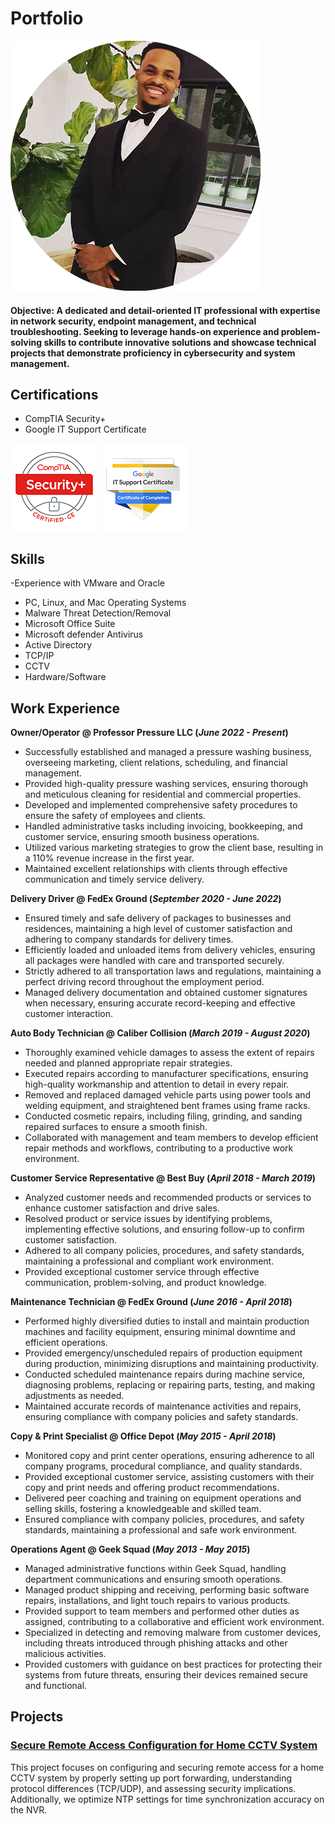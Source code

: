 # Portfolio
![Me](images/MeCloseUp.png)


#### Objective: A dedicated and detail-oriented IT professional with expertise in network security, endpoint management, and technical troubleshooting. Seeking to leverage hands-on experience and problem-solving skills to contribute innovative solutions and showcase technical projects that demonstrate proficiency in cybersecurity and system management.

## Certifications
- CompTIA Security+
- Google IT Support Certificate
  
![Me](images/SECBADGEsmall.png) ![Me](images/ITBADGESMALL.png)
  
## Skills
  -Experience with VMware and Oracle
  - PC, Linux, and Mac Operating Systems
  - Malware Threat Detection/Removal
  - Microsoft Office Suite
  - Microsoft defender Antivirus
  - Active Directory
  - TCP/IP
  - CCTV
  - Hardware/Software

## Work Experience

**Owner/Operator @ Professor Pressure LLC (_June 2022 - Present_)**
- Successfully established and managed a pressure washing business, overseeing marketing, client relations, scheduling, and financial management.  
- Provided high-quality pressure washing services, ensuring thorough and meticulous cleaning for residential and commercial properties.  
- Developed and implemented comprehensive safety procedures to ensure the safety of employees and clients.  
- Handled administrative tasks including invoicing, bookkeeping, and customer service, ensuring smooth business operations.  
- Utilized various marketing strategies to grow the client base, resulting in a 110% revenue increase in the first year.  
- Maintained excellent relationships with clients through effective communication and timely service delivery.  

**Delivery Driver @ FedEx Ground (_September 2020 - June 2022_)**
- Ensured timely and safe delivery of packages to businesses and residences, maintaining a high level of customer satisfaction and adhering to company standards for delivery times.  
- Efficiently loaded and unloaded items from delivery vehicles, ensuring all packages were handled with care and transported securely.  
- Strictly adhered to all transportation laws and regulations, maintaining a perfect driving record throughout the employment period.  
- Managed delivery documentation and obtained customer signatures when necessary, ensuring accurate record-keeping and effective customer interaction.  

**Auto Body Technician @ Caliber Collision (_March 2019 - August 2020_)**
- Thoroughly examined vehicle damages to assess the extent of repairs needed and planned appropriate repair strategies.  
- Executed repairs according to manufacturer specifications, ensuring high-quality workmanship and attention to detail in every repair.  
- Removed and replaced damaged vehicle parts using power tools and welding equipment, and straightened bent frames using frame racks.  
- Conducted cosmetic repairs, including filing, grinding, and sanding repaired surfaces to ensure a smooth finish.  
- Collaborated with management and team members to develop efficient repair methods and workflows, contributing to a productive work environment.  

**Customer Service Representative @ Best Buy (_April 2018 - March 2019_)**
- Analyzed customer needs and recommended products or services to enhance customer satisfaction and drive sales.  
- Resolved product or service issues by identifying problems, implementing effective solutions, and ensuring follow-up to confirm customer satisfaction.  
- Adhered to all company policies, procedures, and safety standards, maintaining a professional and compliant work environment.  
- Provided exceptional customer service through effective communication, problem-solving, and product knowledge.  

**Maintenance Technician @ FedEx Ground (_June 2016 - April 2018_)**
- Performed highly diversified duties to install and maintain production machines and facility equipment, ensuring minimal downtime and efficient operations.  
- Provided emergency/unscheduled repairs of production equipment during production, minimizing disruptions and maintaining productivity.  
- Conducted scheduled maintenance repairs during machine service, diagnosing problems, replacing or repairing parts, testing, and making adjustments as needed.  
- Maintained accurate records of maintenance activities and repairs, ensuring compliance with company policies and safety standards.  

**Copy & Print Specialist @ Office Depot (_May 2015 - April 2018_)**
- Monitored copy and print center operations, ensuring adherence to all company programs, procedural compliance, and quality standards.  
- Provided exceptional customer service, assisting customers with their copy and print needs and offering product recommendations.  
- Delivered peer coaching and training on equipment operations and selling skills, fostering a knowledgeable and skilled team.  
- Ensured compliance with company policies, procedures, and safety standards, maintaining a professional and safe work environment.  

**Operations Agent @ Geek Squad (_May 2013 - May 2015_)**
- Managed administrative functions within Geek Squad, handling department communications and ensuring smooth operations.  
- Managed product shipping and receiving, performing basic software repairs, installations, and light touch repairs to various products.  
- Provided support to team members and performed other duties as assigned, contributing to a collaborative and efficient work environment.  
- Specialized in detecting and removing malware from customer devices, including threats introduced through phishing attacks and other malicious activities.  
- Provided customers with guidance on best practices for protecting their systems from future threats, ensuring their devices remained secure and functional.  


## Projects
### [Secure Remote Access Configuration for Home CCTV System](projects/cctv_lab.md)
This project focuses on configuring and securing remote access for a home CCTV system by properly setting up port forwarding, understanding protocol differences (TCP/UDP), and assessing security implications. Additionally, we optimize NTP settings for time synchronization accuracy on the NVR.

